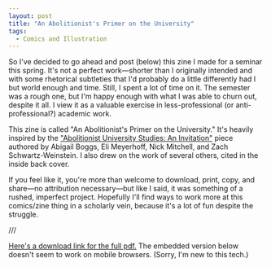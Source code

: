 ```yaml
---
layout: post
title: "An Abolitionist's Primer on the University"
tags:
  - Comics and Illustration
---
```


So I've decided to go ahead and post (below) this zine I made for a seminar this spring. It's not a perfect work—shorter than I originally intended and with some rhetorical subtleties that I'd probably do a little differently had I but world enough and time. Still, I spent a lot of time on it. The semester was a rough one, but I'm happy enough with what I was able to churn out, despite it all. I view it as a valuable exercise in less-professional (or anti-professional?) academic work.

This zine is called "An Abolitionist's Primer on the University." It's heavily inspired by the ["Abolitionist University Studies: An Invitation"](https://abolitionjournal.org/abolitionist-university-studies-an-invitation/) piece authored by Abigail Boggs, Eli Meyerhoff, Nick Mitchell, and Zach Schwartz-Weinstein. I also drew on the work of several others, cited in the inside back cover.

If you feel like it, you're more than welcome to download, print, copy, and share—no attribution necessary—but like I said, it was something of a rushed, imperfect project. Hopefully I'll find ways to work more at this comics/zine thing in a scholarly vein, because it's a lot of fun despite the struggle.

///

[Here's a download link for the full pdf.](/assets/pdf/An_Abolitionists_Primer_on_the_University.pdf) The embedded version below doesn't seem to work on mobile browsers. (Sorry, I'm new to this tech.)

<object width="750" height="900" type="application/pdf" data="/assets/pdf/An_Abolitionists_Primer_on_the_University.pdf"></object>

